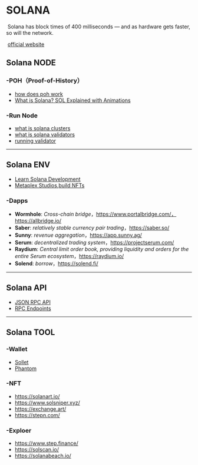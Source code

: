 # SOLANA

​	Solana has block times of 400 milliseconds — and as hardware gets faster, so will the network.

​	[official website](https://solana.com/)

## Solana NODE

### -POH（Proof-of-History）

- [how does poh work](https://coinmarketcap.com/alexandria/article/how-does-proof-of-history-poh-work)
- [What is Solana? SOL Explained with Animations](https://www.youtube.com/watch?v=1jzROE6EhxM)

### -Run Node

- [what is solana clusters](https://docs.solana.com/clusters)
- [what is solana validators](https://docs.solana.com/validator/anatomy)
- [running validator](https://docs.solana.com/running-validator/validator-start)

------

## Solana ENV

- [Learn Solana Development](https://docs.solana.com/developers)
- [Metaplex Studios,build NFTs](https://docs.metaplex.com/)

### -Dapps

- **Wormhole**: *Cross-chain bridge*，https://www.portalbridge.com/，https://allbridge.io/
- **Saber**: *relatively stable currency pair trading*，https://saber.so/
- **Sunny**: *revenue aggregation*，https://app.sunny.ag/
- **Serum**: *decentralized trading system*，https://projectserum.com/
- **Raydium**: *Central limit order book, providing liquidity and orders for the entire Serum ecosystem*，https://raydium.io/
- **Solend**: *borrow*，https://solend.fi/

------

## Solana API

- [JSON RPC API](https://docs.solana.com/api)
- [RPC Endpoints](https://docs.solana.com/cluster/rpc-endpoints)

------

## Solana TOOL

### -Wallet

- [Sollet](https://www.sollet.io/)
- [Phantom](https://phantom.app/)

### -NFT

- https://solanart.io/
- https://www.solsniper.xyz/
- https://exchange.art/
- https://stepn.com/

### -Exploer

- https://www.step.finance/
- https://solscan.io/
- https://solanabeach.io/